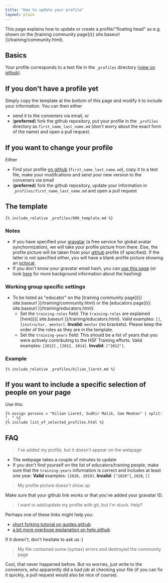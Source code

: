 ```yaml
---
title: "How to update your profile"
layout: plain
---
```

This page explains how to update or create a profile/"floating head" as e.g. shown on the [training community page]({{ site.baseurl }}/training/community.html).

## Basics

Your profile corresponds to a text file in the ``_profiles`` directory ([view on github](https://github.com/HSF/hsf.github.io/tree/master/_profiles)).

## If you don't have a profile yet

Simply copy the template at the bottom of this page and modify it to include your information. You can then either

* send it to the conveners via email, or
* (**preferred**) fork the github repository, put your profile in the ``_profiles`` directory as ``first_name_last_name.md`` (don't worry about the exact form of the name) and open a pull request.

## If you want to change your profile

Either

* Find your profile [on github](https://github.com/HSF/hsf.github.io/tree/master/_profiles) (``first_name_last_name.md``), copy it to a text file, make your modifcations and send your new version to the conveners via email
* (**preferred**) fork the github repository, update your information in ``_profiles/first_name_last_name.md`` and open a pull request

## The template

```
{% include_relative _profiles/000_template.md %}
```

### Notes

* If you have specified your [gravatar](https://gravatar.com/) (a free service for global avatar synchornization), we will take your profile picture from there. Else, the profile picture will be taken from your [github](https://github.com) profile (if specified). If the latter is not specified either, you will have a blank profile picture showing an [octocat](https://en.wikipedia.org/wiki/GitHub#Mascot).
* If you don't know your gravatar email hash, you can [use this page](https://en.gravatar.com/site/check/) (or look [here](https://en.gravatar.com/site/implement/hash/) for more background information about the hashing)

### Working group specific settings

* To be listed as "educator" on the [training community page]({{ site.baseurl }}/training/community.html) or the [educators page]({{ site.baseurl }}/training/educators.html):
  * Set the `training-roles` field: The ``training-roles`` are explained [here]({{ site.baseurl }}/training/educators.html). Valid examples: ``[]``, ``[instructor, mentor]``.  **Invalid**: ``mentor`` (no brackets). Please keep the order of the roles as they are in the template. 
  * Set the `training-years` field: This should be a list of years that you were actively contributing to the HSF Training efforts. Valid examples: `[2012]` , ``[2012, 2014]``. **Invalid**: ``["2012"]``.

### Example

```
{% include_relative _profiles/kilian_lieret.md %}
```

## If you want to include a specific selection of people on your page

Use this:

```
{% assign persons = "Kilian Lieret, Sudhir Malik, Sam Meehan" | split: ", " %}
{% include list_of_selected_profiles.html %}
```

## FAQ

> I've added my profile, but it doesn't appear on the webpage

* The webpage takes a couple of minutes to update
* If you don't find yourself on the list of educators/training people, make sure that the ``training-years`` information is correct and includes at least one year. **Valid** examples: ``[2020, 2019]``. **Invalid**: ``["2020"]``, ``2020``, ``[]``

>My profile picture doesn't show up

Make sure that your github link works or that you've added your gravatar ID.

> I want to add/update my profile with git, but I'm stuck. Help?

Perhaps one of these links might help you:

* [short forking tutorial on guides.github](https://guides.github.com/activities/forking/)
* [a bit more overbose explanation on help.github](https://help.github.com/en/github/getting-started-with-github/fork-a-repo)

If it doesn't, don't hesitate to ask us :)

> My file contained some (syntax) errors and destroyed the community page

Cool, that never happened before. But no worries, just write to the convenors, who apparently did a bad job at checking your file (if you can fix it quickly, a pull request would also be nice of course).
